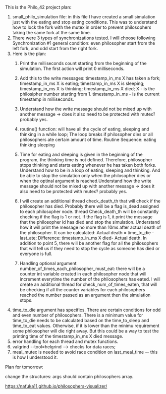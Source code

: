 This is the Philo_42 project plan:

1. small_philo_simulation file:  in this file I have created a small simulation just with the eating and stop eating conditions. This was to understand how to lock the fork with the mutex in order to prevent philosophers taking the same fork at the same time. 
2. There were 3 types of synchronizations tested. I will choose following 
Synchronization #1 general condition: even philosopher start from the left fork, and odd start from the right fork. 
3. Here is the plan: 
    1. Print the milliseconds count starting from the beginning of the simulation. The first action will print 0 milliseconds. 
    2. Add this to the write messages:
        timestamp_in_ms X has taken a fork;
        timestamp_in_ms X is eating;
        timestamp_in_ms X is sleeping;
        timestamp_in_ms X is thinking;
        timestamp_in_ms X died;
    X - is the philosipher number starting from 1.
    timestamp_in_ms - is the current timestamp in milliseconds.
    3. Understand how the write message should not be mixed up with another message -> does it also need to be protected with mutex? probably yes.
    4. routine() function: will have all the cycle of eating, sleeping and thinking in a while loop; The loop breaks if philosopher dies or all philosophers ate certain amount of time.
        Routine Sequence: 
            eating
            thinking
            sleeping

    4. Time for eating and sleeping is given in the beginning of the program, the thinking time is not defined. Therefore, philosopher stops thinking and starts eating whenever he has taken both forks. Understand how to be in a loop of eating, sleeping and thinking. And be able to stop the simulation only when the philosopher dies or when the optinal argument is reached.Understand how the write message should not be mixed up with another message -> does it also need to be protected with mutex? probably yes.
    5. I will create an additional thread check_death_th that will check if the philosopher has died. Probably there will be a flag is_dead assigned to each philosopher node. thread Check_death_th will be constantly checking if the flag is 1 or not. If the flag is 1, it print the message that the philosopher id has died and stop the simulation. Understand how it will print the message no more than 10ms after actual death of the philosopher. It can be calculated: Actual death = time_to_die - last_ate; Difference: timestamp_in_ms X died- Actual death. 
    In addition to point 5, there will be another flag for all the philosophers that will tell us if they need to stop the cycle as someone has died or everyone is full. 
    6. Handling optional argument number_of_times_each_philosopher_must_eat: there will be a counter int variable created in each philosopher node that will increment everytime the number of the philosophers has eated. I will create an additional thread for check_num_of_times_eaten, that will be checking if all the counter variables for each philosophers reached the number passed as an argument then the simulation stops.
4. time_to_die argument has specifics. There are certain conditions for odd and even number of philosophers. There is a minimum value for time_to_die needs to be calculated based on the time_to_sleep and time_to_eat values. Otherwise, if it is lower than the minimu requirement some philosopher will die right away. But this could be a way to test the printing time of the timestamp_in_ms X died message.
5. error handling for each thread and mutex functions.
6. valgrind --tool=helgrind --> checks for data races; 
7. meal_mutex is needed to avoid race condition on last_meal_time -- this is how I understood it. 

Plan for tomorrow: 

change the structures: args should contain philosophers array.


https://nafuka11.github.io/philosophers-visualizer/

